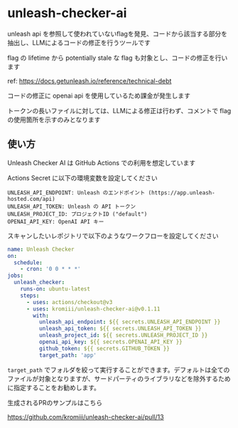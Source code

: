 # unleash-checker-ai

unleash api を参照して使われていないflagを発見、コードから該当する部分を抽出し、LLMによるコードの修正を行うツールです

flag の lifetime から potentially stale な flag も対象とし、コードの修正を行います

ref: https://docs.getunleash.io/reference/technical-debt

コードの修正に openai api を使用しているため課金が発生します

トークンの長いファイルに対しては、LLMによる修正は行わず、コメントで flag の使用箇所を示すのみとなります

## 使い方

Unleash Checker AI は GitHub Actions での利用を想定しています

Actions Secret に以下の環境変数を設定してください

```
UNLEASH_API_ENDPOINT: Unleash のエンドポイント (https://app.unleash-hosted.com/api)
UNLEASH_API_TOKEN: Unleash の API トークン
UNLEASH_PROJECT_ID: プロジェクトID ("default")
OPENAI_API_KEY: OpenAI API キー
```

スキャンしたいレポジトリで以下のようなワークフローを設定してください

```yaml
name: Unleash Checker
on:
  schedule:
    - cron: '0 0 * * *'    
jobs:
  unleash_checker:
    runs-on: ubuntu-latest
    steps:
      - uses: actions/checkout@v3
      - uses: kromiii/unleash-checker-ai@v0.1.11
        with:
          unleash_api_endpoint: ${{ secrets.UNLEASH_API_ENDPOINT }}
          unleash_api_token: ${{ secrets.UNLEASH_API_TOKEN }}
          unleash_project_id: ${{ secrets.UNLEASH_PROJECT_ID }}
          openai_api_key: ${{ secrets.OPENAI_API_KEY }}
          github_token: ${{ secrets.GITHUB_TOKEN }}
          target_path: 'app'
```

`target_path` でフォルダを絞って実行することができます。デフォルトは全てのファイルが対象となりますが、サードパーティのライブラリなどを除外するために指定することをお勧めします。

生成されるPRのサンプルはこちら

https://github.com/kromiii/unleash-checker-ai/pull/13
